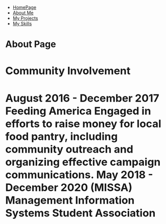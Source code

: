 <ul class="nav justify-content-center">
  <li class="nav-item">
    <a class="nav-link active" href="index">HomePage</a>
  </li>
  <li class="nav-item">
    <a class="nav-link" href="About">About Me</a>
  </li>
  <li class="nav-item">
    <a class="nav-link" href="Project">My Projects</a>
  </li>
  <li class="nav-item">
    <a class="nav-link" href="Skills">My Skills</a>
  </li>
</ul>
<h1>About Page<h1/>
  <div>
    <h3> Community Involvement<h3/>
      August 2016 - December 2017 Feeding America
      Engaged in efforts to raise money for local food pantry, including community outreach and organizing effective campaign communications.
      May 2018 - December 2020 (MISSA) Management Information Systems Student Association
  <div/>

